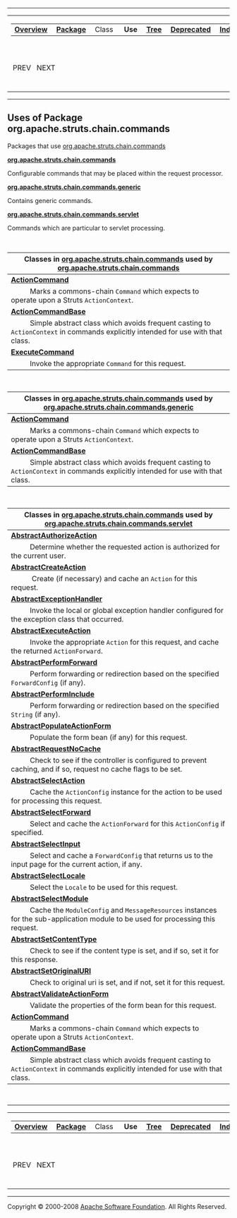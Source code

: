 ------------------------------------------------------------------------

<span id="navbar_top"></span> [](#skip-navbar_top "Skip navigation links")

<table>
<colgroup>
<col width="50%" />
<col width="50%" />
</colgroup>
<tbody>
<tr class="odd">
<td align="left"><span id="navbar_top_firstrow"></span>
<table>
<tbody>
<tr class="odd">
<td align="left"><a href="../../../../../overview-summary.html.md"><strong>Overview</strong></a> </td>
<td align="left"><a href="package-summary.html.md"><strong>Package</strong></a> </td>
<td align="left">Class </td>
<td align="left"> <strong>Use</strong> </td>
<td align="left"><a href="package-tree.html.md"><strong>Tree</strong></a> </td>
<td align="left"><a href="../../../../../deprecated-list.html.md"><strong>Deprecated</strong></a> </td>
<td align="left"><a href="../../../../../index-all.html.md"><strong>Index</strong></a> </td>
<td align="left"><a href="../../../../../help-doc.html.md"><strong>Help</strong></a> </td>
</tr>
</tbody>
</table></td>
<td align="left"></td>
</tr>
<tr class="even">
<td align="left"> PREV   NEXT</td>
<td align="left"><a href="../../../../../index.html.md?org/apache/struts/chain/commands/package-use.html"><strong>FRAMES</strong></a>    <a href="package-use.html"><strong>NO FRAMES</strong></a>    
<a href="../../../../../allclasses-noframe.html.md"><strong>All Classes</strong></a></td>
</tr>
</tbody>
</table>

<span id="skip-navbar_top"></span>

------------------------------------------------------------------------

**Uses of Package
 org.apache.struts.chain.commands**
-----------------------------------

Packages that use [org.apache.struts.chain.commands](../../../../../org/apache/struts/chain/commands/package-summary.html.md)

[**org.apache.struts.chain.commands**](#org.apache.struts.chain.commands)

Configurable commands that may be placed within the request processor. 

[**org.apache.struts.chain.commands.generic**](#org.apache.struts.chain.commands.generic)

Contains generic commands. 

[**org.apache.struts.chain.commands.servlet**](#org.apache.struts.chain.commands.servlet)

Commands which are particular to servlet processing. 

 

<span id="org.apache.struts.chain.commands"></span>

| Classes in [org.apache.struts.chain.commands](../../../../../org/apache/struts/chain/commands/package-summary.html.md) used by [org.apache.struts.chain.commands](../../../../../org/apache/struts/chain/commands/package-summary.html) |
|--------------------------------------------------------------------------------------------------------------------------------------------------------------------------------------------------------------------------------------|
| **[**ActionCommand**](../../../../../org/apache/struts/chain/commands/class-use/ActionCommand.html.md#org.apache.struts.chain.commands)**                                                                                               
            Marks a commons-chain `Command` which expects to operate upon a Struts `ActionContext`.                                                                                                                                    |
| **[**ActionCommandBase**](../../../../../org/apache/struts/chain/commands/class-use/ActionCommandBase.html.md#org.apache.struts.chain.commands)**                                                                                       
            Simple abstract class which avoids frequent casting to `ActionContext` in commands explicitly intended for use with that class.                                                                                            |
| **[**ExecuteCommand**](../../../../../org/apache/struts/chain/commands/class-use/ExecuteCommand.html.md#org.apache.struts.chain.commands)**                                                                                             
            Invoke the appropriate `Command` for this request.                                                                                                                                                                         |

 

<span id="org.apache.struts.chain.commands.generic"></span>

| Classes in [org.apache.struts.chain.commands](../../../../../org/apache/struts/chain/commands/package-summary.html.md) used by [org.apache.struts.chain.commands.generic](../../../../../org/apache/struts/chain/commands/generic/package-summary.html) |
|------------------------------------------------------------------------------------------------------------------------------------------------------------------------------------------------------------------------------------------------------|
| **[**ActionCommand**](../../../../../org/apache/struts/chain/commands/class-use/ActionCommand.html.md#org.apache.struts.chain.commands.generic)**                                                                                                       
            Marks a commons-chain `Command` which expects to operate upon a Struts `ActionContext`.                                                                                                                                                    |
| **[**ActionCommandBase**](../../../../../org/apache/struts/chain/commands/class-use/ActionCommandBase.html.md#org.apache.struts.chain.commands.generic)**                                                                                               
            Simple abstract class which avoids frequent casting to `ActionContext` in commands explicitly intended for use with that class.                                                                                                            |

 

<span id="org.apache.struts.chain.commands.servlet"></span>

| Classes in [org.apache.struts.chain.commands](../../../../../org/apache/struts/chain/commands/package-summary.html.md) used by [org.apache.struts.chain.commands.servlet](../../../../../org/apache/struts/chain/commands/servlet/package-summary.html) |
|------------------------------------------------------------------------------------------------------------------------------------------------------------------------------------------------------------------------------------------------------|
| **[**AbstractAuthorizeAction**](../../../../../org/apache/struts/chain/commands/class-use/AbstractAuthorizeAction.html.md#org.apache.struts.chain.commands.servlet)**                                                                                   
            Determine whether the requested action is authorized for the current user.                                                                                                                                                                 |
| **[**AbstractCreateAction**](../../../../../org/apache/struts/chain/commands/class-use/AbstractCreateAction.html.md#org.apache.struts.chain.commands.servlet)**                                                                                         
             Create (if necessary) and cache an `Action` for this request.                                                                                                                                                                             |
| **[**AbstractExceptionHandler**](../../../../../org/apache/struts/chain/commands/class-use/AbstractExceptionHandler.html.md#org.apache.struts.chain.commands.servlet)**                                                                                 
            Invoke the local or global exception handler configured for the exception class that occurred.                                                                                                                                             |
| **[**AbstractExecuteAction**](../../../../../org/apache/struts/chain/commands/class-use/AbstractExecuteAction.html.md#org.apache.struts.chain.commands.servlet)**                                                                                       
            Invoke the appropriate `Action` for this request, and cache the returned `ActionForward`.                                                                                                                                                  |
| **[**AbstractPerformForward**](../../../../../org/apache/struts/chain/commands/class-use/AbstractPerformForward.html.md#org.apache.struts.chain.commands.servlet)**                                                                                     
            Perform forwarding or redirection based on the specified `ForwardConfig` (if any).                                                                                                                                                         |
| **[**AbstractPerformInclude**](../../../../../org/apache/struts/chain/commands/class-use/AbstractPerformInclude.html.md#org.apache.struts.chain.commands.servlet)**                                                                                     
            Perform forwarding or redirection based on the specified `String` (if any).                                                                                                                                                                |
| **[**AbstractPopulateActionForm**](../../../../../org/apache/struts/chain/commands/class-use/AbstractPopulateActionForm.html.md#org.apache.struts.chain.commands.servlet)**                                                                             
            Populate the form bean (if any) for this request.                                                                                                                                                                                          |
| **[**AbstractRequestNoCache**](../../../../../org/apache/struts/chain/commands/class-use/AbstractRequestNoCache.html.md#org.apache.struts.chain.commands.servlet)**                                                                                     
            Check to see if the controller is configured to prevent caching, and if so, request no cache flags to be set.                                                                                                                              |
| **[**AbstractSelectAction**](../../../../../org/apache/struts/chain/commands/class-use/AbstractSelectAction.html.md#org.apache.struts.chain.commands.servlet)**                                                                                         
            Cache the `ActionConfig` instance for the action to be used for processing this request.                                                                                                                                                   |
| **[**AbstractSelectForward**](../../../../../org/apache/struts/chain/commands/class-use/AbstractSelectForward.html.md#org.apache.struts.chain.commands.servlet)**                                                                                       
            Select and cache the `ActionForward` for this `ActionConfig` if specified.                                                                                                                                                                 |
| **[**AbstractSelectInput**](../../../../../org/apache/struts/chain/commands/class-use/AbstractSelectInput.html.md#org.apache.struts.chain.commands.servlet)**                                                                                           
            Select and cache a `ForwardConfig` that returns us to the input page for the current action, if any.                                                                                                                                       |
| **[**AbstractSelectLocale**](../../../../../org/apache/struts/chain/commands/class-use/AbstractSelectLocale.html.md#org.apache.struts.chain.commands.servlet)**                                                                                         
            Select the `Locale` to be used for this request.                                                                                                                                                                                           |
| **[**AbstractSelectModule**](../../../../../org/apache/struts/chain/commands/class-use/AbstractSelectModule.html.md#org.apache.struts.chain.commands.servlet)**                                                                                         
            Cache the `ModuleConfig` and `MessageResources` instances for the sub-application module to be used for processing this request.                                                                                                           |
| **[**AbstractSetContentType**](../../../../../org/apache/struts/chain/commands/class-use/AbstractSetContentType.html.md#org.apache.struts.chain.commands.servlet)**                                                                                     
            Check to see if the content type is set, and if so, set it for this response.                                                                                                                                                              |
| **[**AbstractSetOriginalURI**](../../../../../org/apache/struts/chain/commands/class-use/AbstractSetOriginalURI.html.md#org.apache.struts.chain.commands.servlet)**                                                                                     
            Check to original uri is set, and if not, set it for this request.                                                                                                                                                                         |
| **[**AbstractValidateActionForm**](../../../../../org/apache/struts/chain/commands/class-use/AbstractValidateActionForm.html.md#org.apache.struts.chain.commands.servlet)**                                                                             
            Validate the properties of the form bean for this request.                                                                                                                                                                                 |
| **[**ActionCommand**](../../../../../org/apache/struts/chain/commands/class-use/ActionCommand.html.md#org.apache.struts.chain.commands.servlet)**                                                                                                       
            Marks a commons-chain `Command` which expects to operate upon a Struts `ActionContext`.                                                                                                                                                    |
| **[**ActionCommandBase**](../../../../../org/apache/struts/chain/commands/class-use/ActionCommandBase.html.md#org.apache.struts.chain.commands.servlet)**                                                                                               
            Simple abstract class which avoids frequent casting to `ActionContext` in commands explicitly intended for use with that class.                                                                                                            |

 

------------------------------------------------------------------------

<span id="navbar_bottom"></span> [](#skip-navbar_bottom "Skip navigation links")

<table>
<colgroup>
<col width="50%" />
<col width="50%" />
</colgroup>
<tbody>
<tr class="odd">
<td align="left"><span id="navbar_bottom_firstrow"></span>
<table>
<tbody>
<tr class="odd">
<td align="left"><a href="../../../../../overview-summary.html.md"><strong>Overview</strong></a> </td>
<td align="left"><a href="package-summary.html.md"><strong>Package</strong></a> </td>
<td align="left">Class </td>
<td align="left"> <strong>Use</strong> </td>
<td align="left"><a href="package-tree.html.md"><strong>Tree</strong></a> </td>
<td align="left"><a href="../../../../../deprecated-list.html.md"><strong>Deprecated</strong></a> </td>
<td align="left"><a href="../../../../../index-all.html.md"><strong>Index</strong></a> </td>
<td align="left"><a href="../../../../../help-doc.html.md"><strong>Help</strong></a> </td>
</tr>
</tbody>
</table></td>
<td align="left"></td>
</tr>
<tr class="even">
<td align="left"> PREV   NEXT</td>
<td align="left"><a href="../../../../../index.html.md?org/apache/struts/chain/commands/package-use.html"><strong>FRAMES</strong></a>    <a href="package-use.html"><strong>NO FRAMES</strong></a>    
<a href="../../../../../allclasses-noframe.html.md"><strong>All Classes</strong></a></td>
</tr>
</tbody>
</table>

<span id="skip-navbar_bottom"></span>

------------------------------------------------------------------------

Copyright © 2000-2008 [Apache Software Foundation](http://www.apache.org/). All Rights Reserved.
